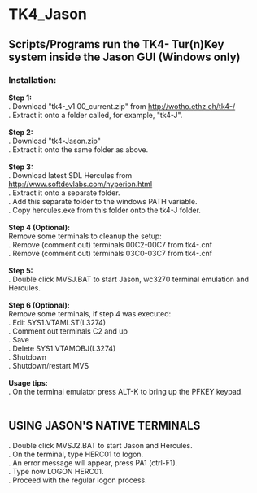 # TK4_Jason

## Scripts/Programs run the TK4- Tur(n)Key system inside the Jason GUI (Windows only)

### Installation:

**Step 1:**<br>
. Download "tk4-_v1.00_current.zip" from http://wotho.ethz.ch/tk4-/<br>
. Extract it onto a folder called, for example, "tk4-J".<br>
<br>
**Step 2:**<br>
. Download "tk4-Jason.zip"<br>
. Extract it onto the same folder as above.<br>
<br>
**Step 3:**<br>
. Download latest SDL Hercules from http://www.softdevlabs.com/hyperion.html<br>
. Extract it onto a separate folder.<br>
. Add this separate folder to the windows PATH variable.<br>
. Copy hercules.exe from this folder onto the tk4-J folder.<br>
<br>
**Step 4 (Optional):**<br>
Remove some terminals to cleanup the setup:<br>
. Remove (comment out) terminals 00C2-00C7 from tk4-.cnf<br>
. Remove (comment out) terminals 03C0-03C7 from tk4-.cnf<br>
<br>
**Step 5:**<br>
. Double click MVSJ.BAT to start Jason, wc3270 terminal emulation and Hercules.<br>
<br>
**Step 6 (Optional):**<br>
Remove some terminals, if step 4 was executed:<br>
. Edit SYS1.VTAMLST(L3274)<br>
. Comment out terminals C2 and up<br>
. Save<br>
. Delete SYS1.VTAMOBJ(L3274)<br>
. Shutdown<br>
. Shutdown/restart MVS<br>
<br>
**Usage tips:**<br>
. On the terminal emulator press ALT-K to bring up the PFKEY keypad.<br>
<br>
## USING JASON'S NATIVE TERMINALS
. Double click MVSJ2.BAT to start Jason and Hercules.<br>
. On the terminal, type HERC01 to logon.<br>
. An error message will appear, press PA1 (ctrl-F1).<br>
. Type now LOGON HERC01.<br>
. Proceed with the regular logon process.
